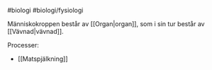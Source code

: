 #biologi #biologi/fysiologi 

Människokroppen består av [[Organ|organ]], som i sin tur består av [[Vävnad|vävnad]].

Processer:
- [[Matspjälkning]]
